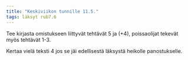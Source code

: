 ```yaml
---
title: "Keskiviikon tunnille 11.5."
tags: läksyt rub7.6
---
```


Tee kirjasta omistukseen liittyvät tehtävät 5 ja (+4), poissaolijat tekevät myös tehtävät 1-3.

Kertaa vielä teksti 4 jos se jäi edellisestä läksystä heikolle panostukselle.